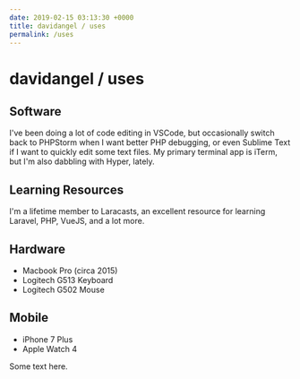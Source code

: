 ```yaml
---
date: 2019-02-15 03:13:30 +0000
title: davidangel / uses
permalink: /uses
---
```


# davidangel / uses

## Software

I've been doing a lot of code editing in VSCode, but occasionally switch back to PHPStorm when I want better PHP debugging, or even Sublime Text if I want to quickly edit some text files. My primary terminal app is iTerm, but I'm also dabbling with Hyper, lately.

## Learning Resources

I'm a lifetime member to Laracasts, an excellent resource for learning Laravel, PHP, VueJS, and a lot more.

## Hardware

- Macbook Pro (circa 2015)
- Logitech G513 Keyboard
- Logitech G502 Mouse

## Mobile

- iPhone 7 Plus
- Apple Watch 4

<div class="bg-grey-darkest">Some text here.</div>
